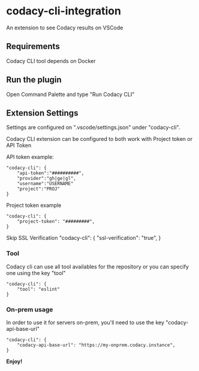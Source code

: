 # codacy-cli-integration

An extension to see Codacy results on VSCode


## Requirements

Codacy CLI tool depends on Docker

## Run the plugin

Open Command Palette and type "Run Codacy CLI"

## Extension Settings

Settings are configured on ".vscode/settings.json" under "codacy-cli".

Codacy CLI extension can be configured to both work with Project token or API Token

API token example:

    "codacy-cli": {
        "api-token":"##########",
        "provider":"gh|ge|gl",
        "username":"USERNAME"
        "project":"PROJ"
    }

Project token example

    "codacy-cli": {
        "project-token": "#########",
    }

Skip SSL Verification
    "codacy-cli": {
        "ssl-verification": "true",
    }

### Tool
Codacy cli can use all tool availables for the repository or you can specify one using the key "tool"

    "codacy-cli": {
        "tool": "eslint"    
    }

### On-prem usage
In order to use it for servers on-prem, you'll need to use the key "codacy-api-base-url"

    "codacy-cli": {
        "codacy-api-base-url": "https://my-onprem.codacy.instance",
    }

**Enjoy!**
